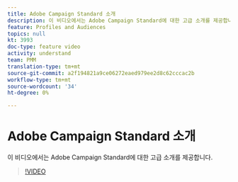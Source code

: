 ```yaml
---
title: Adobe Campaign Standard 소개
description: 이 비디오에서는 Adobe Campaign Standard에 대한 고급 소개를 제공합니다.
feature: Profiles and Audiences
topics: null
kt: 3993
doc-type: feature video
activity: understand
team: PMM
translation-type: tm+mt
source-git-commit: a2f194821a9ce06272eaed979ee2d8c62cccac2b
workflow-type: tm+mt
source-wordcount: '34'
ht-degree: 0%

---
```



# Adobe Campaign Standard 소개

이 비디오에서는 Adobe Campaign Standard에 대한 고급 소개를 제공합니다.

>[!VIDEO](https://video.tv.adobe.com/v/27072?quality=12)
